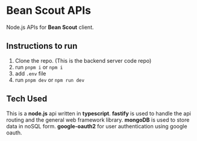 # Bean Scout APIs

Node.js APIs for __Bean Scout__ client.

## Instructions to run

1. Clone the repo. (This is the backend server code repo)
2. run `pnpm i` or `npm i`
3. add `.env` file
4. run `pnpm dev` or `npm run dev`

## Tech Used

This is a **node.js** api written in **typescript**.
**fastify** is used to handle the api routing and the general web framework library.
**mongoDB** is used to store data in noSQL form.
**google-oauth2** for user authentication using google oauth.